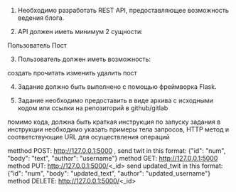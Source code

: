 1. Необходимо разработать REST API, предоставляющее возможность ведения блога.

2. API должен иметь минимум 2 сущности:

Пользователь
Пост

3. Пользователь должен иметь возможность:

создать
прочитать
изменить
удалить пост

4. Задание должно быть выполнено с помощью фреймворка Flask.

5. Задание необходимо предоставить в виде архива с исходными кодом или ссылки на репозиторий в github/gitlab

помимо кода, должна быть краткая инструкция по запуску задания
в инструкции необходимо указать примеры тела запросов, HTTP метод и соответствующие URL для осуществления операций


metthod POST:
http://127.0.0.1:5000 , send twit in this format: {"id": "num", "body": "text", "author": "username"}
method GET:
http://127.0.0.1:5000 
method PUT:
http://127.0.0.1:5000/<_id>
send updated_twit in this format: {"id": "num", "body": "updated_text", "author": "updated_username"}
method DELETE:
http://127.0.0.1:5000/<_id>
